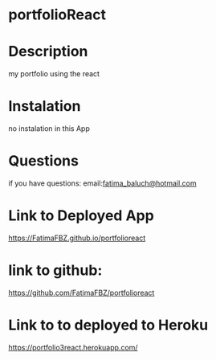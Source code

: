 # portfolioReact

# Description
my portfolio using the react 


# Instalation
no instalation in this App

# Questions
if you have questions:
email:fatima_baluch@hotmail.com

# Link to Deployed App
https://FatimaFBZ.github.io/portfolioreact

# link to github:
https://github.com/FatimaFBZ/portfolioreact

# Link to to deployed to Heroku
https://portfolio3react.herokuapp.com/
